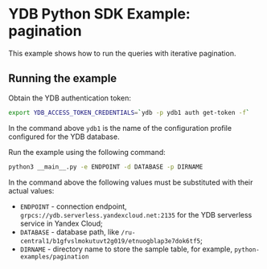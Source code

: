 # YDB Python SDK Example: pagination

This example shows how to run the queries with iterative pagination.

## Running the example

Obtain the YDB authentication token:

```bash
export YDB_ACCESS_TOKEN_CREDENTIALS=`ydb -p ydb1 auth get-token -f`
```

In the command above `ydb1` is the name of the configuration profile configured for the YDB database.

Run the example using the following command:

```bash
python3 __main__.py -e ENDPOINT -d DATABASE -p DIRNAME
```

In the command above the following values must be substituted with their actual values:
* `ENDPOINT` - connection endpoint, `grpcs://ydb.serverless.yandexcloud.net:2135` for the YDB serverless service in Yandex Cloud;
* `DATABASE` - database path, like `/ru-central1/b1gfvslmokutuvt2g019/etnuogblap3e7dok6tf5`;
* `DIRNAME` - directory name to store the sample table, for example, `python-examples/pagination`

